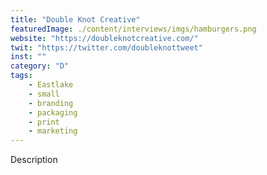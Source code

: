 ```yaml
---
title: "Double Knot Creative"
featuredImage: ./content/interviews/imgs/hamburgers.png
website: "https://doubleknotcreative.com/"
twit: "https://twitter.com/doubleknottweet"
inst: ""
category: "D"
tags:
    - Eastlake
    - small
    - branding
    - packaging
    - print
    - marketing
---
```


Description
